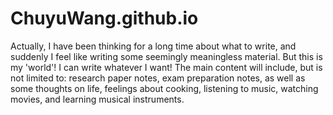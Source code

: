 # ChuyuWang.github.io

Actually, I have been thinking for a long time about what to write, and suddenly I feel like writing some seemingly meaningless material. But this is my 'world'! I can write whatever I want! The main content will include, but is not limited to: research paper notes, exam preparation notes, as well as some thoughts on life, feelings about cooking, listening to music, watching movies, and learning musical instruments.
